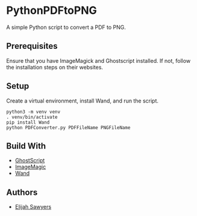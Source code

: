 # PythonPDFtoPNG

A simple Python script to convert a PDF to PNG.

## Prerequisites

Ensure that you have ImageMagick and Ghostscript installed. If not, follow the installation steps on their websites.

## Setup

Create a virtual environment, install Wand, and run the script.

```
python3 -m venv venv
. venv/bin/activate
pip install Wand
python PDFConverter.py PDFFileName PNGFileName
```

## Build With

* [GhostScript](https://www.ghostscript.com/)
* [ImageMagic](https://www.imagemagick.org/)
* [Wand](http://docs.wand-py.org/en/0.4.1/index.html)

## Authors

* [Elijah Sawyers](https://github.com/elijahsawyers)
